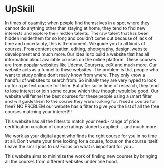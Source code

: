 # UpSkill
In times of calamity; when people find themselves in a spot where they cannot do anything other than staying at home, they tend to find new interests and explore their hidden talents. The raw talent that has been hidden inside them for so long and couldn’t come out because of lack of time and uncertainty, this is the moment. 
We guide you to all kinds of courses. From content creation, editing, photography, design, website development and much more.
Our idea is to build a website that has all information about available courses on the online platform. These courses are from popular websites like Udemy, Coursera, edX and much more. Our website acts as a funnel to these websites.
The problem is that people who want to study online don’t really know from where. They only know a handful of websites to search from. So initially they are very hyped to look up for a perfect course for them. But after some time of research, they tend to lose interest or join some course which they thought would be good. Our website will funnel the best courses for these people using a smart filter and will guide them to the course they were looking for.
Need a course for free? NO PROBLEM our website has a filter to give you the list of all the free courses matching your interest!!! 

This website has all the filters to match your need:-
range of price
certification 
duration of course
ratings
students applied
... and much more

We work as your digital agent who finds the right course for you in no time at all. Don’t waste your time looking for a course, focus on the course itself. Leave the small jobs to us! Focus on what is important for you…

This website aims to  minimize the work of finding new courses by bringing all the courses from different websites under one hood. 
